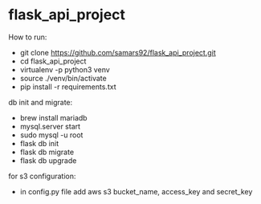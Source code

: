 # flask_api_project

How to run:
* git clone https://github.com/samars92/flask_api_project.git
* cd flask_api_project
* virtualenv -p python3 venv
* source ./venv/bin/activate
* pip install -r requirements.txt

db init and migrate:
* brew install mariadb
* mysql.server start
* sudo mysql -u root
* flask db init
* flask db migrate
* flask db upgrade

for s3 configuration:
* in config.py file add aws s3 bucket_name, access_key and secret_key
